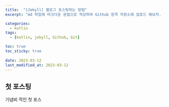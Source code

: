```yaml
---
title:  "[Jekyll] 블로그 포스팅하는 방법"
excerpt: "md 파일에 마크다운 문법으로 작성하여 Github 원격 저장소에 업로드 해보자. 에디터는 Visual Studio code 사용! 로컬 서버에서 확인도 해보자. "

categories:
  - kotlin
tags:
  - [kotlin, jekyll, Github, Git]

toc: true
toc_sticky: true
 
date: 2023-03-12
last_modified_at: 2023-03-12
---
```




## 첫 포스팅

기념비 적인 첫 포스

